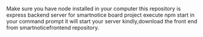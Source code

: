 Make sure you have node installed in your computer 
this repository is express backend server for smartnotice board project 
execute npm start in your command prompt
it will start your server
kindly,download the front end from smartnoticefrontend repository.

